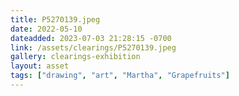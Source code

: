 ```yaml
---
title: P5270139.jpeg
date: 2022-05-10
dateadded: 2023-07-03 21:28:15 -0700
link: /assets/clearings/P5270139.jpeg
gallery: clearings-exhibition
layout: asset
tags: ["drawing", "art", "Martha", "Grapefruits"]
--- 
```

